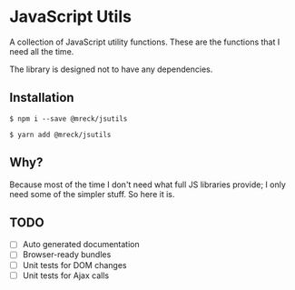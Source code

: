 # JavaScript Utils

A collection of JavaScript utility functions.
These are the functions that I need all the time.

The library is designed not to have any dependencies.

## Installation

```shell
$ npm i --save @mreck/jsutils
```

```shell
$ yarn add @mreck/jsutils
```

## Why?

Because most of the time I don't need what full JS libraries provide; I only need some of the simpler stuff. 
So here it is.

## TODO

- [ ] Auto generated documentation
- [ ] Browser-ready bundles
- [ ] Unit tests for DOM changes
- [ ] Unit tests for Ajax calls
